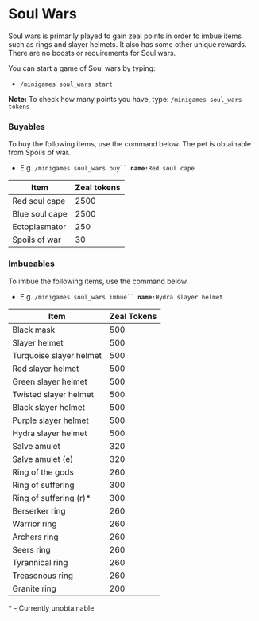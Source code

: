 # Soul Wars

Soul wars is primarily played to gain zeal points in order to imbue items such as rings and slayer helmets. It also has some other unique rewards. There are no boosts or requirements for Soul wars.

You can start a game of Soul wars by typing:

* `/minigames soul_wars start`

**Note:** To check how many points you have, type: `/minigames soul_wars tokens`

### Buyables

To buy the following items, use the command below. The pet is obtainable from Spoils of war.

* E.g. `/minigames soul_wars buy`` `**`name:`**`Red soul cape`

| **Item**       | **Zeal tokens** |
| -------------- | --------------- |
| Red soul cape  | 2500            |
| Blue soul cape | 2500            |
| Ectoplasmator  | 250             |
| Spoils of war  | 30              |

### Imbueables

To imbue the following items, use the command below.

* E.g. `/minigames soul_wars imbue`` `**`name:`**`Hydra slayer helmet`

| **Item**                | **Zeal Tokens** |
| ----------------------- | --------------- |
| Black mask              | 500             |
| Slayer helmet           | 500             |
| Turquoise slayer helmet | 500             |
| Red slayer helmet       | 500             |
| Green slayer helmet     | 500             |
| Twisted slayer helmet   | 500             |
| Black slayer helmet     | 500             |
| Purple slayer helmet    | 500             |
| Hydra slayer helmet     | 500             |
| Salve amulet            | 320             |
| Salve amulet (e)        | 320             |
| Ring of the gods        | 260             |
| Ring of suffering       | 300             |
| Ring of suffering (r)\* | 300             |
| Berserker ring          | 260             |
| Warrior ring            | 260             |
| Archers ring            | 260             |
| Seers ring              | 260             |
| Tyrannical ring         | 260             |
| Treasonous ring         | 260             |
| Granite ring            | 200             |

\* - Currently unobtainable
